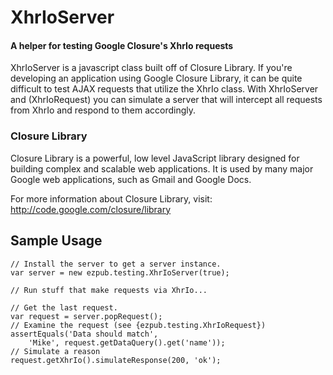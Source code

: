 XhrIoServer
===========

#### A helper for testing Google Closure's XhrIo requests ####

XhrIoServer is a javascript class built off of Closure Library.  If you're
developing an application using Google Closure Library, it can be quite
difficult to test AJAX requests that utilize the XhrIo class.  With XhrIoServer
and (XhrIoRequest) you can simulate a server that will intercept all requests
from XhrIo and respond to them accordingly.

### Closure Library ###

Closure Library is a powerful, low level JavaScript library designed
for building complex and scalable web applications. It is used by many
major Google web applications, such as Gmail and Google Docs.

For more information about Closure Library, visit:
http://code.google.com/closure/library

Sample Usage
------------

    // Install the server to get a server instance.
    var server = new ezpub.testing.XhrIoServer(true);

    // Run stuff that make requests via XhrIo...

    // Get the last request.
    var request = server.popRequest();
    // Examine the request (see {ezpub.testing.XhrIoRequest})
    assertEquals('Data should match',
        'Mike', request.getDataQuery().get('name'));
    // Simulate a reason
    request.getXhrIo().simulateResponse(200, 'ok');
